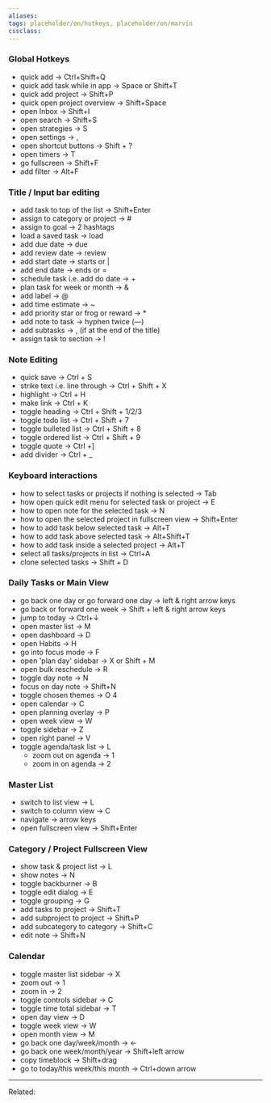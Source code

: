 ```yaml
---
aliases:
tags: placeholder/on/hotkeys, placeholder/on/marvin
cssclass:
---
```


### Global Hotkeys
- quick add → Ctrl+Shift+Q 
- quick add task while in app → Space or Shift+T 
- quick add project → Shift+P 
- quick open project overview → Shift+Space 
- open Inbox → Shift+I 
- open search → Shift+S 
- open strategies → S 
- open settings → , 
- open shortcut buttons → Shift + ? 
- open timers → T 
- go fullscreen → Shift+F 
- add filter → Alt+F 


### Title / Input bar editing
- add task to top of the list → Shift+Enter 
- assign to category or project → # 
- assign to goal → 2 hashtags 
- load a saved task → load 
- add due date → due 
- add review date → review 
- add start date → starts or | 
- add end date → ends or = 
- schedule task i.e. add do date → + 
- plan task for week or month → & 
- add label → @ 
- add time estimate → ~ 
- add priority star or frog or reward → * 
- add note to task → hyphen twice (—) 
- add subtasks → , (if at the end of the title) 
- assign task to section → ! 



### Note Editing
- quick save → Ctrl + S 
- strike text i.e. line through → Ctrl + Shift + X 
- highlight → Ctrl + H 
- make link → Ctrl + K 
- toggle heading → Ctrl + Shift + 1/2/3 
- toggle todo list → Ctrl + Shift + 7 
- toggle bulleted list → Ctrl + Shift + 8 
- toggle ordered list → Ctrl + Shift + 9 
- toggle quote → Ctrl +] 
- add divider → Ctrl + _ 


### Keyboard interactions
- how to select tasks or projects if nothing is selected → Tab 
- how open quick edit menu for selected task or project → E 
- how to open note for the selected task → N 
- how to open the selected project in fullscreen view → Shift+Enter 
- how to add task below selected task → Alt+T 
- how to add task above selected task → Alt+Shift+T 
- how to add task inside a selected project → Alt+T 
- select all tasks/projects in list → Ctrl+A 
- clone selected tasks → Shift + D 


### Daily Tasks or Main View
- go back one day or go forward one day → left & right arrow keys 
- go back or forward one week → Shift + left & right arrow keys 
- jump to today → Ctrl+↓ 
- open master list → M 
- open dashboard → D 
- open Habits → H 
- go into focus mode → F 
- open 'plan day' sidebar → X or Shift + M 
- open bulk reschedule → R 
- toggle day note → N 
- focus on day note → Shift+N 
- toggle chosen themes → O 4
- open calendar → C 
- open planning overlay → P 
- open week view → W 
- toggle sidebar → Z 
- open right panel → V 
- toggle agenda/task list → L 
	- zoom out on agenda → 1 
	- zoom in on agenda → 2 


### Master List
- switch to list view → L 
- switch to column view → C 
- navigate → arrow keys 
- open fullscreen view → Shift+Enter 


### Category / Project Fullscreen View
- show task & project list → L 
- show notes → N 
- toggle backburner → B 
- toggle edit dialog → E 
- toggle grouping → G 
- add tasks to project → Shift+T 
- add subproject to project → Shift+P 
- add subcategory to category → Shift+C 
- edit note → Shift+N 


### Calendar
- toggle master list sidebar → X 
- zoom out → 1 
- zoom in → 2 
- toggle controls sidebar → C 
- toggle time total sidebar → T 
- open day view → D 
- toggle week view → W 
- open month view → M 
- go back one day/week/month → ← 
- go back one week/month/year → Shift+left arrow 
- copy timeblock → Shift+drag 
- go to today/this week/this month → Ctrl+down arrow 



---
Related:


